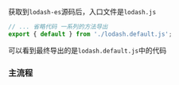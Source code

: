 获取到`lodash-es`源码后，入口文件是`lodash.js`
```js
// ... 省略代码 一系列的方法导出
export { default } from './lodash.default.js';
```
可以看到最终导出的是`lodash.default.js`中的代码

### 主流程